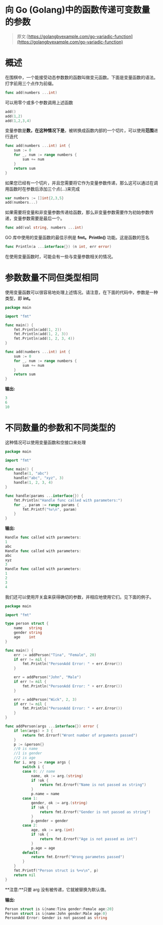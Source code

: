 # 向 Go (Golang)中的函数传递可变数量的参数

> 原文:[https://golangbyexample.com/go-variadic-function](https://golangbyexample.com/go-variadic-function)

# 概述

在围棋中，一个能接受动态参数数的函数叫做变元函数。下面是变量函数的语法。打字前用三个点作为前缀。

```go
func add(numbers ...int)
```

可以用零个或多个参数调用上述函数

```go
add()
add(1,2)
add(1,2,3,4)
```

变量参数是**数，在这种情况下是**，被转换成函数内部的一个切片，可以使用**范围**进行迭代

```go
func add(numbers ...int) int {
    sum := 0
    for _, num := range numbers {
        sum += num
    }
    return sum
}
```

如果您已经有一个切片，并且您需要将它作为变量参数传递，那么这可以通过在调用函数时在参数后添加三个点(…)来完成

```go
var numbers := []int{2,3,5}
add(numbers...)
```

如果需要将变量和非变量参数传递给函数，那么非变量参数需要作为初始参数传递，变量参数需要是最后一个。

```go
func add(val string, numbers ...int)
```

GO 库中使用的变量函数的最佳示例是 **fmt。Println()** 功能。这是函数的签名

```go
func Println(a ...interface{}) (n int, err error) 
```

在使用变量函数时，可能会有一些与变量参数相关的情况。

# **参数数量不同但类型相同**

使用变量函数可以很容易地处理上述情况。请注意，在下面的代码中，参数是一种类型，即 **int。**

```go
package main

import "fmt"

func main() {
    fmt.Println(add(1, 2))
    fmt.Println(add(1, 2, 3))
    fmt.Println(add(1, 2, 3, 4))
}

func add(numbers ...int) int {
    sum := 0
    for _, num := range numbers {
        sum += num
    }
    return sum
}
```

**输出:**

```go
3
6
10
```

# **不同数量的参数和不同类型的**

这种情况可以使用变量函数和空接口来处理

```go
package main

import "fmt"

func main() {
    handle(1, "abc")
    handle("abc", "xyz", 3)
    handle(1, 2, 3, 4)
}

func handle(params ...interface{}) {
    fmt.Println("Handle func called with parameters:")
    for _, param := range params {
        fmt.Printf("%v\n", param)
    }
}
```

**输出:**

```go
Handle func called with parameters:
1
abc
Handle func called with parameters:
abc
xyz
3
Handle func called with parameters:
1
2
3
4
```

我们还可以使用开关盒来获得确切的参数，并相应地使用它们。见下面的例子。

```go
package main

import "fmt"

type person struct {
    name   string
    gender string
    age    int
}

func main() {
    err := addPerson("Tina", "Female", 20)
    if err != nil {
        fmt.Println("PersonAdd Error: " + err.Error())
    }

    err = addPerson("John", "Male")
    if err != nil {
        fmt.Println("PersonAdd Error: " + err.Error())
    }

    err = addPerson("Wick", 2, 3)
    if err != nil {
        fmt.Println("PersonAdd Error: " + err.Error())
    }
}

func addPerson(args ...interface{}) error {
    if len(args) > 3 {
        return fmt.Errorf("Wront number of arguments passed")
    }
    p := &person{}
    //0 is name
    //1 is gender
    //2 is age
    for i, arg := range args {
        switch i {
        case 0: // name
            name, ok := arg.(string)
            if !ok {
                return fmt.Errorf("Name is not passed as string")
            }
            p.name = name
        case 1:
            gender, ok := arg.(string)
            if !ok {
                return fmt.Errorf("Gender is not passed as string")
            }
            p.gender = gender
        case 2:
            age, ok := arg.(int)
            if !ok {
                return fmt.Errorf("Age is not passed as int")
            }
            p.age = age
        default:
            return fmt.Errorf("Wrong parametes passed")
        }
    }
    fmt.Printf("Person struct is %+v\n", p)
    return nil
}
```

**注意:**只要 arg 没有被传递，它就被替换为默认值。

**输出:**

```go
Person struct is &{name:Tina gender:Female age:20}
Person struct is &{name:John gender:Male age:0}
PersonAdd Error: Gender is not passed as string
```